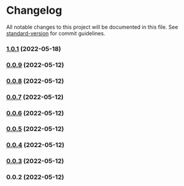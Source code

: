 # Changelog

All notable changes to this project will be documented in this file. See [standard-version](https://github.com/conventional-changelog/standard-version) for commit guidelines.

### [1.0.1](https://github.com/exoort/nuxt-cache-data/compare/v0.0.9...v1.0.1) (2022-05-18)

### [0.0.9](https://github.com/exoort/nuxt-cache-data/compare/v0.0.8...v0.0.9) (2022-05-12)

### [0.0.8](https://github.com/exoort/nuxt-cache-data/compare/v0.0.7...v0.0.8) (2022-05-12)

### [0.0.7](https://github.com/exoort/nuxt-cache-data/compare/v0.0.6...v0.0.7) (2022-05-12)

### [0.0.6](https://github.com/exoort/nuxt-cache-data/compare/v0.0.5...v0.0.6) (2022-05-12)

### [0.0.5](https://github.com/exoort/nuxt-cache-data/compare/v0.0.4...v0.0.5) (2022-05-12)

### [0.0.4](https://github.com/lihbr/nuxt-hue/compare/v0.0.3...v0.0.4) (2022-05-12)

### [0.0.3](https://github.com/lihbr/nuxt-hue/compare/v0.0.2...v0.0.3) (2022-05-12)

### 0.0.2 (2022-05-12)
